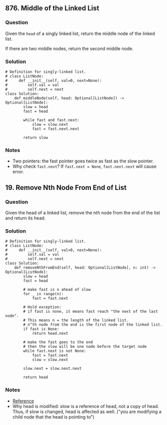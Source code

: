 ## 876. Middle of the Linked List
### Question
Given the `head` of a singly linked list, return the middle node of the linked list.

If there are two middle nodes, return the second middle node.
### Solution
``` 
# Definition for singly-linked list.
# class ListNode:
#     def __init__(self, val=0, next=None):
#         self.val = val
#         self.next = next
class Solution:
    def middleNode(self, head: Optional[ListNode]) -> Optional[ListNode]:
        slow = head
        fast = head

        while fast and fast.next:
            slow = slow.next
            fast = fast.next.next

        return slow
```
### Notes
- Two pointers: the fast pointer goes twice as fast as the slow pointer.
- Why check `fast.next`? If `fast.next = None`, `fast.next.next` will cause error.


## 19. Remove Nth Node From End of List
### Question
Given the head of a linked list, remove the nth node from the end of the list and return its head.
### Solution
``` 
# Definition for singly-linked list.
# class ListNode:
#     def __init__(self, val=0, next=None):
#         self.val = val
#         self.next = next
class Solution:
    def removeNthFromEnd(self, head: Optional[ListNode], n: int) -> Optional[ListNode]:
        slow = head
        fast = head

        # make fast is n ahead of slow
        for _ in range(n):
            fast = fast.next

        # Hold exception:
        # if fast is none, it means fast reach "the next of the last node". 
        # This means n = the length of the linked list. 
        # n^th node from the end is the first node of the linked list.
        if fast is None:
            return head.next

        # make the fast goes to the end
        # then the slow will be one node before the target node
        while fast.next is not None:
            fast = fast.next
            slow = slow.next

        slow.next = slow.next.next

        return head
```
### Notes
- [Reference](https://github.com/qilinz/Leetcode-Practice/blob/main/Study-Plan/Algorithm/Algorithm-I/Day2-5-two-pointers.md)
- Why head is modified: slow is a reference of head, not a copy of head. Thus, if slow is changed, head is affected as well. ("you are modifying a child node that the head is pointing to")